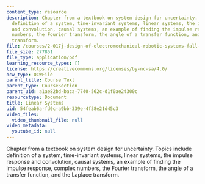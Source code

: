 ```yaml
---
content_type: resource
description: Chapter from a textbook on system design for uncertainty. Topics include
  definition of a system, time-invariant systems, linear systems, the impulse response
  and convolution, causal systems, an example of finding the impulse response, complex
  numbers, the Fourier transform, the angle of a transfer function, and the Laplace
  transform.
file: /courses/2-017j-design-of-electromechanical-robotic-systems-fall-2009/54feab6afd0ca9bb339e4f38e21d45c3_MIT2_017JF09_ch02.pdf
file_size: 277851
file_type: application/pdf
learning_resource_types: []
license: https://creativecommons.org/licenses/by-nc-sa/4.0/
ocw_type: OCWFile
parent_title: Course Text
parent_type: CourseSection
parent_uid: a1ae82bd-baca-7740-562c-d1f0ae24300c
resourcetype: Document
title: Linear Systems
uid: 54feab6a-fd0c-a9bb-339e-4f38e21d45c3
video_files:
  video_thumbnail_file: null
video_metadata:
  youtube_id: null
---
```

Chapter from a textbook on system design for uncertainty. Topics include definition of a system, time-invariant systems, linear systems, the impulse response and convolution, causal systems, an example of finding the impulse response, complex numbers, the Fourier transform, the angle of a transfer function, and the Laplace transform.
